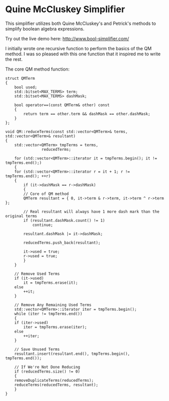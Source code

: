 # Quine McCluskey Simplifier

This simplifier utilizes both Quine McCluskey's and Petrick's methods to simplify boolean algebra expressions.

Try out the live demo here: http://www.bool-simplifier.com/



I initially wrote one recursive function to perform the basics of the QM method. I was so pleased with this one function that it inspired me to write the rest.

The core QM method function:

	struct QMTerm
	{
		bool used;
		std::bitset<MAX_TERMS> term;
		std::bitset<MAX_TERMS> dashMask;

		bool operator==(const QMTerm& other) const
		{
			return term == other.term && dashMask == other.dashMask;
		}
	};
	
	void QM::reduceTerms(const std::vector<QMTerm>& terms, std::vector<QMTerm>& resultant)
	{
	    std::vector<QMTerm> tmpTerms = terms,
	    			reducedTerms;

	    for (std::vector<QMTerm>::iterator it = tmpTerms.begin(); it != tmpTerms.end();)
	    {
		for (std::vector<QMTerm>::iterator r = it + 1; r != tmpTerms.end(); ++r)
		{
		    if (it->dashMask == r->dashMask)
		    {
			// Core of QM method
			QMTerm resultant = { 0, it->term & r->term, it->term ^ r->term };

			// Real resultant will always have 1 more dash mark than the original terms
			if (resultant.dashMask.count() != 1)
			    continue;

			resultant.dashMask |= it->dashMask;

			reducedTerms.push_back(resultant);

			it->used = true;
			r->used = true;
		    }
		}

		// Remove Used Terms
		if (it->used)
		    it = tmpTerms.erase(it);
		else
		    ++it;
	    }

	    // Remove Any Remaining Used Terms
	    std::vector<QMTerm>::iterator iter = tmpTerms.begin();
	    while (iter != tmpTerms.end())
	    {
		if (iter->used)
		    iter = tmpTerms.erase(iter);
		else
		    ++iter;
	    }

	    // Save Unused Terms
	    resultant.insert(resultant.end(), tmpTerms.begin(), tmpTerms.end());

	    // If We're Not Done Reducing
	    if (reducedTerms.size() != 0)
	    {
		removeDuplicateTerms(reducedTerms);
		reduceTerms(reducedTerms, resultant);
	    }
	}
